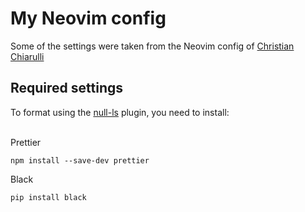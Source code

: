 # My Neovim config

Some of the settings were taken from the Neovim config of [Christian Chiarulli](https://github.com/ChristianChiarulli/nvim)

## Required settings
To format using the [null-ls](https://github.com/jose-elias-alvarez/null-ls.nvim) plugin, you need to install:<br/><br/>

Prettier
```
npm install --save-dev prettier
```
Black
```
pip install black
```
